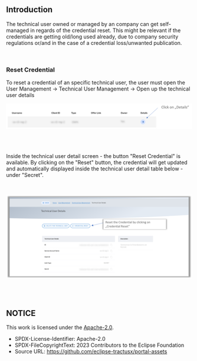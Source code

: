 ## Introduction

The technical user owned or managed by an company can get self-managed in regards of the credential reset.
This might be relevant if the credentials are getting old/long used already, due to company security regulations or/and in the case of a credential loss/unwanted publication.

<br>

### Reset Credential

To reset a credential of an specific technical user, the user must open the User Management -> Technical User Management -> Open up the technical user details

<p>
<img width="800" alt="image" src="https://raw.githubusercontent.com/eclipse-tractusx/portal-assets/main/docs/static/reset-credentials-button.png">
</p>

<br>
<br>

Inside the technical user detail screen - the button "Reset Credential" is available.
By clicking on the "Reset" button, the credential will get updated and automatically displayed inside the technical user detail table below - under "Secret".

<br>

<p>
<img width="835" alt="image" src="https://raw.githubusercontent.com/eclipse-tractusx/portal-assets/main/docs/static/reset-credentials-instruction.png">
</p>

<br>
<br>

## NOTICE

This work is licensed under the [Apache-2.0](https://www.apache.org/licenses/LICENSE-2.0).

- SPDX-License-Identifier: Apache-2.0
- SPDX-FileCopyrightText: 2023 Contributors to the Eclipse Foundation
- Source URL: https://github.com/eclipse-tractusx/portal-assets

